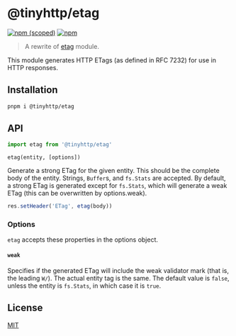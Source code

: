 # @tinyhttp/etag

[![npm (scoped)](https://img.shields.io/npm/v/@tinyhttp/etag?style=flat-square)](npmjs.com/package/@tinyhttp/etag) [![npm](https://img.shields.io/npm/dt/@tinyhttp/etag?style=flat-square)](npmjs.com/package/@tinyhttp/etag)

> A rewrite of [etag](https://www.npmjs.com/package/etag) module.

This module generates HTTP ETags (as defined in RFC 7232) for use in HTTP responses.

## Installation

```sh
pnpm i @tinyhttp/etag
```

## API

```ts
import etag from '@tinyhttp/etag'
```

`etag(entity, [options])`

Generate a strong ETag for the given entity. This should be the complete body of the entity. Strings, `Buffer`s, and `fs.Stats` are accepted. By default, a strong ETag is generated except for `fs.Stats`, which will generate a weak ETag (this can be overwritten by options.weak).

```ts
res.setHeader('ETag', etag(body))
```

### Options

`etag` accepts these properties in the options object.

#### `weak`

Specifies if the generated ETag will include the weak validator mark (that is, the leading `W/`). The actual entity tag is the same. The default value is `false`, unless the entity is `fs.Stats`, in which case it is `true`.

## License

[MIT](https://github.com/talentlessguy/tinyhttp/blob/master/LICENSE)
